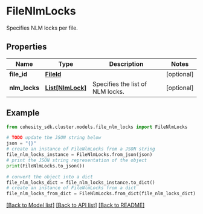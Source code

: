 # FileNlmLocks

Specifies NLM locks per file.

## Properties

Name | Type | Description | Notes
------------ | ------------- | ------------- | -------------
**file_id** | [**FileId**](FileId.md) |  | [optional] 
**nlm_locks** | [**List[NlmLock]**](NlmLock.md) | Specifies the list of NLM locks. | [optional] 

## Example

```python
from cohesity_sdk.cluster.models.file_nlm_locks import FileNlmLocks

# TODO update the JSON string below
json = "{}"
# create an instance of FileNlmLocks from a JSON string
file_nlm_locks_instance = FileNlmLocks.from_json(json)
# print the JSON string representation of the object
print(FileNlmLocks.to_json())

# convert the object into a dict
file_nlm_locks_dict = file_nlm_locks_instance.to_dict()
# create an instance of FileNlmLocks from a dict
file_nlm_locks_from_dict = FileNlmLocks.from_dict(file_nlm_locks_dict)
```
[[Back to Model list]](../README.md#documentation-for-models) [[Back to API list]](../README.md#documentation-for-api-endpoints) [[Back to README]](../README.md)


